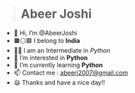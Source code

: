 > # Abeer Joshi
- 👋 Hi, I’m @AbeerJoshi
- 🟧⚪🟩 I belong to **India**
- 🧠👤 I am an Intermediate in *Python*
- 👀 I’m interested in **Python**
- 🌱 I’m currently learning **Python**
- 📫 Contact me : abeerj2007@gmail.com
- 😃 Thanks and have a nice day!!
